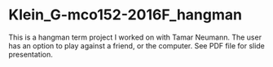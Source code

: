 # Klein_G-mco152-2016F_hangman
 
This is a hangman term project I worked on with Tamar Neumann. The user has an option to play against a friend, or the computer. See PDF file for slide presentation.
